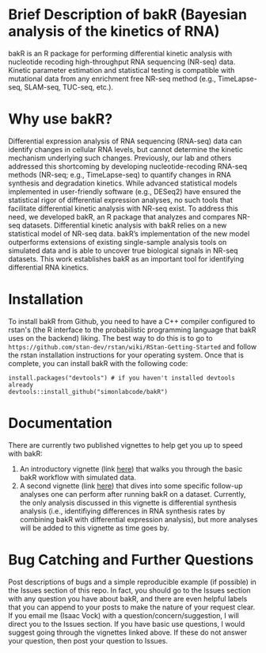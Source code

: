 # Brief Description of bakR (Bayesian analysis of the kinetics of RNA)
bakR is an R package for performing differential kinetic analysis with nucleotide recoding high-throughput RNA sequencing (NR-seq) data. 
Kinetic parameter estimation and statistical testing is compatible with mutational data from any enrichment free NR-seq method (e.g., TimeLapse-seq, SLAM-seq, TUC-seq, etc.).
# Why use bakR?
Differential expression analysis of RNA sequencing (RNA-seq) data can identify changes in cellular RNA levels, but cannot determine the kinetic mechanism underlying such changes. Previously, our lab and others addressed this shortcoming by developing nucleotide-recoding RNA-seq methods (NR-seq; e.g., TimeLapse-seq) to quantify changes in RNA synthesis and degradation kinetics. While advanced statistical models implemented in user-friendly software (e.g., DESeq2) have ensured the statistical rigor of differential expression analyses, no such tools that facilitate differential kinetic analysis with NR-seq exist. To address this need, we developed bakR, an R package that analyzes and compares NR-seq datasets. Differential kinetic analysis with bakR relies on a new statistical model of NR-seq data. bakR’s implementation of the new model outperforms extensions of existing single-sample analysis tools on simulated data and is able to uncover true biological signals in NR-seq datasets. This work establishes bakR as an important tool for identifying differential RNA kinetics.
# Installation
To install bakR from Github, you need to have a C++ compiler configured to rstan's (the R interface to the probabilistic programming language that bakR uses on the backend) liking. The best way to do this is to go to ``https://github.com/stan-dev/rstan/wiki/RStan-Getting-Started`` and follow the rstan installation instructions for your operating system. Once that is complete, you can install bakR with the following code:

    install.packages("devtools") # if you haven't installed devtools already
    devtools::install_github("simonlabcode/bakR")

# Documentation
There are currently two published vignettes to help get you up to speed with bakR:

  1. An introductory vignette (link [here](https://rpubs.com/isaacvock/923586)) that walks you through the basic bakR workflow with simulated data.
  2. A second vignette (link [here](https://rpubs.com/isaacvock/923576)) that dives into some specific follow-up analyses one can perform after running bakR on a dataset. Currently, the only analysis discussed in this vignette is differential synthesis analysis (i.e., identifiying differences in RNA synthesis rates by combining bakR with differential expression analysis), but more analyses will be added to this vignette as time goes by.
  
# Bug Catching and Further Questions
Post descriptions of bugs and a simple reproducible example (if possible) in the Issues section of this repo. In fact, you should go to the Issues section with any question you have about bakR, and there are even helpful labels that you can append to your posts to make the nature of your request clear. If you email me (Isaac Vock) with a question/concern/suggestion, I will direct you to the Issues section. If you have basic use questions, I would suggest going through the vignettes linked above. If these do not answer your question, then post your question to Issues.

